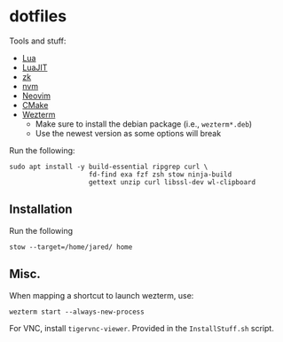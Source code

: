# dotfiles

Tools and stuff:
* [Lua](https://www.lua.org/download.html)
* [LuaJIT](https://luajit.org/install.html)
* [zk](https://github.com/mickael-menu/zk)
* [nvm](https://github.com/nvm-sh/nvm)
* [Neovim](https://github.com/neovim/neovim/wiki/Installing-Neovim#linux)
* [CMake](https://cmake.org/download/)
* [Wezterm](https://wezfurlong.org/wezterm/install/linux.html#installing-on-ubuntu-and-debian-based-systems)
    * Make sure to install the debian package (i.e., `wezterm*.deb`)
    * Use the newest version as some options will break

Run the following:

```
sudo apt install -y build-essential ripgrep curl \
                    fd-find exa fzf zsh stow ninja-build 
                    gettext unzip curl libssl-dev wl-clipboard
```

## Installation

Run the following

```
stow --target=/home/jared/ home
```

## Misc.

When mapping a shortcut to launch wezterm, use:

```
wezterm start --always-new-process
```

For VNC, install `tigervnc-viewer`. Provided in the `InstallStuff.sh` script.
